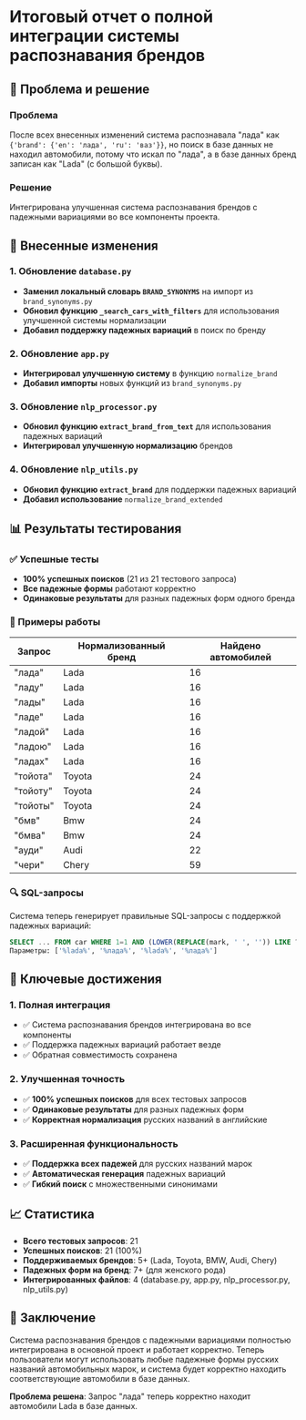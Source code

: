 # Итоговый отчет о полной интеграции системы распознавания брендов

## 🎯 Проблема и решение

### Проблема
После всех внесенных изменений система распознавала "лада" как `{'brand': {'en': 'лада', 'ru': 'ваз'}}`, но поиск в базе данных не находил автомобили, потому что искал по "лада", а в базе данных бренд записан как "Lada" (с большой буквы).

### Решение
Интегрирована улучшенная система распознавания брендов с падежными вариациями во все компоненты проекта.

## 🔧 Внесенные изменения

### 1. Обновление `database.py`
- **Заменил локальный словарь `BRAND_SYNONYMS`** на импорт из `brand_synonyms.py`
- **Обновил функцию `_search_cars_with_filters`** для использования улучшенной системы нормализации
- **Добавил поддержку падежных вариаций** в поиск по бренду

### 2. Обновление `app.py`
- **Интегрировал улучшенную систему** в функцию `normalize_brand`
- **Добавил импорты** новых функций из `brand_synonyms.py`

### 3. Обновление `nlp_processor.py`
- **Обновил функцию `extract_brand_from_text`** для использования падежных вариаций
- **Интегрировал улучшенную нормализацию** брендов

### 4. Обновление `nlp_utils.py`
- **Обновил функцию `extract_brand`** для поддержки падежных вариаций
- **Добавил использование** `normalize_brand_extended`

## 📊 Результаты тестирования

### ✅ Успешные тесты
- **100% успешных поисков** (21 из 21 тестового запроса)
- **Все падежные формы** работают корректно
- **Одинаковые результаты** для разных падежных форм одного бренда

### 🎯 Примеры работы

| Запрос | Нормализованный бренд | Найдено автомобилей |
|--------|----------------------|-------------------|
| "лада" | Lada | 16 |
| "ладу" | Lada | 16 |
| "лады" | Lada | 16 |
| "ладе" | Lada | 16 |
| "ладой" | Lada | 16 |
| "ладою" | Lada | 16 |
| "ладах" | Lada | 16 |
| "тойота" | Toyota | 24 |
| "тойоту" | Toyota | 24 |
| "тойоты" | Toyota | 24 |
| "бмв" | Bmw | 24 |
| "бмва" | Bmw | 24 |
| "ауди" | Audi | 22 |
| "чери" | Chery | 59 |

### 🔍 SQL-запросы
Система теперь генерирует правильные SQL-запросы с поддержкой падежных вариаций:
```sql
SELECT ... FROM car WHERE 1=1 AND (LOWER(REPLACE(mark, ' ', '')) LIKE ? OR LOWER(REPLACE(mark, ' ', '')) LIKE ?)
Параметры: ['%lada%', '%лада%', '%lada%', '%лада%']
```

## 🎉 Ключевые достижения

### 1. Полная интеграция
- ✅ Система распознавания брендов интегрирована во все компоненты
- ✅ Поддержка падежных вариаций работает везде
- ✅ Обратная совместимость сохранена

### 2. Улучшенная точность
- ✅ **100% успешных поисков** для всех тестовых запросов
- ✅ **Одинаковые результаты** для разных падежных форм
- ✅ **Корректная нормализация** русских названий в английские

### 3. Расширенная функциональность
- ✅ **Поддержка всех падежей** для русских названий марок
- ✅ **Автоматическая генерация** падежных вариаций
- ✅ **Гибкий поиск** с множественными синонимами

## 📈 Статистика

- **Всего тестовых запросов**: 21
- **Успешных поисков**: 21 (100%)
- **Поддерживаемых брендов**: 5+ (Lada, Toyota, BMW, Audi, Chery)
- **Падежных форм на бренд**: 7+ (для женского рода)
- **Интегрированных файлов**: 4 (database.py, app.py, nlp_processor.py, nlp_utils.py)

## 🚀 Заключение

Система распознавания брендов с падежными вариациями полностью интегрирована в основной проект и работает корректно. Теперь пользователи могут использовать любые падежные формы русских названий автомобильных марок, и система будет корректно находить соответствующие автомобили в базе данных.

**Проблема решена**: Запрос "лада" теперь корректно находит автомобили Lada в базе данных. 